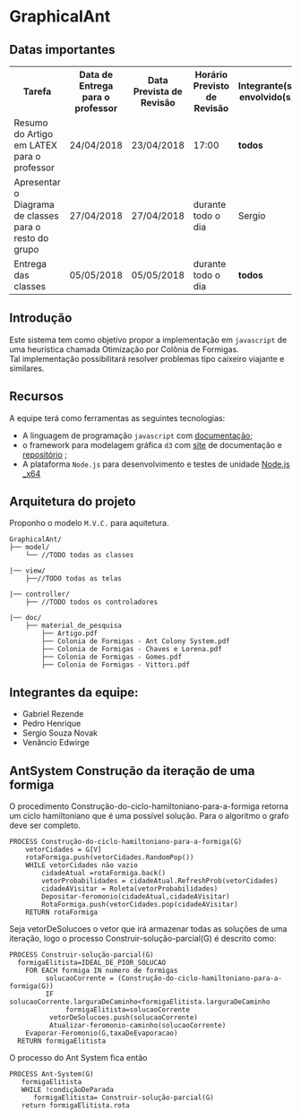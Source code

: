 # GraphicalAnt

## Datas importantes

<table id="t01">
  <tr>
    <th>Tarefa</th>
    <th>Data de Entrega para o professor</th> 
    <th>Data Prevista de Revisão</th>
    <th>Horário Previsto de Revisão</th>
    <th>Integrante(s) envolvido(s)</th>
  </tr>
  <tr>
    <td>Resumo do Artigo em LATEX para o professor</td>
    <td>24/04/2018</td> 
    <td>23/04/2018</td>
    <td>17:00</td>
    <td><b>todos</b></td>
</tr>


<tr>
    <td>Apresentar o Diagrama de classes para o resto do grupo</td>
    <td>27/04/2018</td>
    <td>27/04/2018</td>
    <td>durante todo o dia</td>
    <td>Sergio</td>
</tr>

<tr>
    <td>Entrega das classes</td>
    <td>05/05/2018</td>
    <td>05/05/2018</td>
    <td>durante todo o dia</td>
    <td><b>todos</b></td>
</tr>

</table>


## Introdução

Este sistema tem como objetivo propor a implementação em `javascript` de uma heurística chamada Otimização por Colônia de Formigas.<br>
Tal implementação possibilitará resolver problemas tipo caixeiro viajante e similares. 

## Recursos

A equipe terá como ferramentas as seguintes tecnologias:
* A linguagem de programação `javascript` com [documentação](https://developer.mozilla.org/bm/docs/Web/JavaScript/Reference);
* o framework para modelagem gráfica `d3` com [site](https://d3js.org) de documentação e [repositório](https://github.com/d3/d3) ;
* A plataforma `Node.js` para desenvolvimento e testes de unidade [Node.js _x64](https://nodejs.org/en/)
## Arquitetura do projeto

Proponho o modelo `M.V.C.` para aquitetura.
```
GraphicalAnt/
├── model/
    └── //TODO todas as classes

|── view/
    ├──//TODO todas as telas

|── controller/
    ├── //TODO todos os controladores
    
|── doc/
    ├── material_de_pesquisa
        ├── Artigo.pdf
        ├── Colonia de Formigas - Ant Colony System.pdf
        ├── Colonia de Formigas - Chaves e Lorena.pdf
        ├── Colonia de Formigas - Gomes.pdf
        ├── Colonia de Formigas - Vittori.pdf
```


## Integrantes da equipe:

* Gabriel Rezende
* Pedro Henrique
* Sergio Souza Novak
* Venâncio Edwirge

## AntSystem Construção da iteração de uma formiga

O procedimento Construção-do-ciclo-hamiltoniano-para-a-formiga retorna um ciclo hamiltoniano que é uma possível solução. Para o algoritmo o grafo deve ser completo. 

```
PROCESS Construção-do-ciclo-hamiltoniano-para-a-formiga(G)
    vetorCidades = G[V]
    rotaFormiga.push(vetorCidades.RandomPop())
    WHILE vetorCidades não vazio
        cidadeAtual =rotaFormiga.back()
        vetorProbabilidades = cidadeAtual.RefreshProb(vetorCidades)
        cidadeAVisitar = Roleta(vetorProbabilidades)
        Depositar-feromonio(cidadeAtual,cidadeAVisitar)
        RotaFormiga.push(vetorCidades.pop(cidadeAVisitar)
    RETURN rotaFormiga
```

Seja vetorDeSolucoes o vetor que irá armazenar todas as soluções de uma iteração, logo o processo Construir-solução-parcial(G) é descrito como:

```
PROCESS Construir-solução-parcial(G)
  formigaElitista=IDEAL_DE_PIOR_SOLUCAO
    FOR EACH formiga IN numero de formigas
         solucaoCorrente = (Construção-do-ciclo-hamiltoniano-para-a-formiga(G))
         IF solucaoCorrente.larguraDeCaminho<formigaElitista.larguraDeCaminho
              formigaElitista=solucaoCorrente
          vetorDeSolucoes.push(solucaoCorrente)
          Atualizar-feromonio-caminho(solucaoCorrente)    
    Evaporar-Feromonio(G,taxaDeEvaporacao)
  RETURN formigaElitista
```

O processo do Ant System fica então 
```
PROCESS Ant-System(G)
   formigaElitista
   WHILE !condiçãoDeParada
      formigaElitista= Construir-solução-parcial(G)
   return formigaElitista.rota
```
